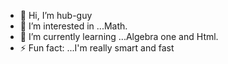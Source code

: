 - 👋 Hi, I’m hub-guy
- 👀 I’m interested in ...Math.
- 🌱 I’m currently learning ...Algebra one and Html.
- ⚡ Fun fact: ...I'm really smart and fast

<!---
hub-guy/hub-guy is a ✨ special ✨ repository because its `README.md` (this file) appears on your GitHub profile.
You can click the Preview link to take a look at your changes.
--->
